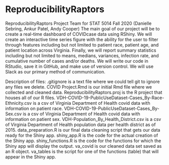 # ReproducibilityRaptors
ReproducibilityRaptors Project Team for STAT 5014 Fall 2020 (Danielle Sebring, Ankur Patel, Andy Cooper) The main goal of our project will be to create a real-time dashboard of COVIDcase data using RShiny. We will create an interactive time series figure with the ability for the user to filter through features including but not limited to patient race, patient age, and patient location across Virginia. Finally, we will report summary statistics including but not limited to means, medians, variances, infection rate, and cumulative number of cases and/or deaths. We will write our code in RStudio, save it in GitHub, and make use of version control. We will use Slack as our primary method of communication.

Description of files:
.gitignore is a text file where we could tell git to ignore any files we delete.
COVID Project.Rmd is our initial Rmd file where we collected and cleaned data.
ReproducibilityRaptors.proj is the R project that houses all of our R files.
VDH-COVID-19-PublicUseDataset-Cases_By-Race-Ethnicity.csv is a csv of Virginia Department of Health covid data with information on patient race.
VDH-COVID-19-PublicUseDataset-Cases_By-Sex.csv is a csv of Virginia Department of Health covid data with information on patient sex.
VDH-Population_By_Health_District.csv is a csv of Virginia Department of Health population data per health district as of 2015.
data_preparation.R is our final data cleaning script that gets our data ready for the Shiny app.
shiny_app.R is the code for the actual creation of the Shiny app.
shiny_functions.R is the code for the functions for which the Shiny app will display the output.
va_covid is our cleaned data set saved as an R object.
va_tables is the script for one of the functions (table) that will appear in the Shiny app.
